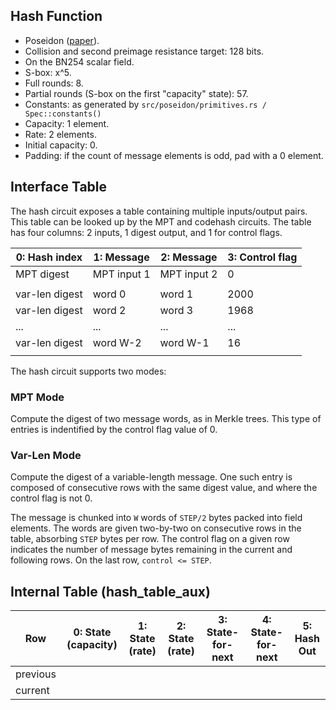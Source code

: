 
## Hash Function

- Poseidon ([paper](https://eprint.iacr.org/2019/458.pdf)).
- Collision and second preimage resistance target: 128 bits.
- On the BN254 scalar field.
- S-box: x^5.
- Full rounds: 8.
- Partial rounds (S-box on the first "capacity" state): 57.
- Constants: as generated by `src/poseidon/primitives.rs / Spec::constants()`
- Capacity: 1 element.
- Rate: 2 elements.
- Initial capacity: 0.
- Padding: if the count of message elements is odd, pad with a 0 element.


## Interface Table

The hash circuit exposes a table containing multiple inputs/output pairs. This table can be looked up by the MPT and codehash circuits. The table has four columns: 2 inputs, 1 digest output, and 1 for control flags.

| 0: Hash index   | 1: Message       | 2: Message      | 3: Control flag |
| --------------- | ---------------- | --------------- | --------------- |
| MPT digest      | MPT input 1      | MPT input 2     |      0          |
|                 |                  |                 |                 |
| var-len digest  | word 0           | word 1          |     2000        |
| var-len digest  | word 2           | word 3          |     1968        |
|      ...        |      ...         |     ...         |     ...         |
| var-len digest  | word W-2         | word W-1        |      16         |
|                 |                  |                 |                 |


The hash circuit supports two modes:

### MPT Mode

Compute the digest of two message words, as in Merkle trees. This type of entries is indentified by the control flag value of 0.

### Var-Len Mode

Compute the digest of a variable-length message. One such entry is composed of consecutive rows with the same digest value, and where the control flag is not 0.

The message is chunked into `W` words of `STEP/2` bytes packed into field elements. The words are given two-by-two on consecutive rows in the table, absorbing `STEP` bytes per row. The control flag on a given row indicates the number of message bytes remaining in the current and following rows. On the last row, `control <= STEP`.


## Internal Table (hash_table_aux)

| Row      | 0: State (capacity) | 1: State (rate) | 2: State (rate) | 3: State-for-next | 4: State-for-next | 5: Hash Out |
| -------- | ------------------- | --------------- | --------------- | ----------------- | ----------------- | ----------- |
| previous |                     |                 |                 |                   |                   |             |
| current  |                     |                 |                 |                   |                   |             |

